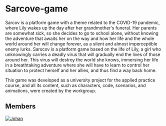 # Sarcove-game

Sarcov is a platform game with a theme related to the COVID-19 pandemic, where Lily wakes up the day after her grandmother's funeral. Her parents are somewhat sick, so she decides to go to school alone, without knowing the adventure that awaits her on the way and how her life and the whole world around her will change forever, as a silent and almost imperceptible enemy lurks. Sarscov is a platform game based on the life of Lily, a girl who unknowingly carries a deadly virus that will gradually end the lives of those around her. This virus will destroy the world she knows, immersing her life in a breathtaking adventure where she will have to learn to control her situation to protect herself and her allies, and thus find a way back home.

This game was developed as a university project for the applied practice course, and all its content, such as characters, code, scenarios, and animations, were created by the workgroup.

## Members

[![Johan](https://img.shields.io/badge/Johan_Santiago_Bernal_Velasquez-green?style=for-the-badge&logo=Github&logoColor=white&labelColor=101010)](https://github.com/Jobernal10)
